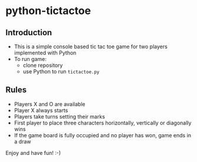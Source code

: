 # python-tictactoe

## Introduction
- This is a simple console based tic tac toe game for two players implemented with Python
- To run game:
  - clone repository 
  - use Python to run `tictactoe.py`

## Rules
- Players X and O are available
- Player X always starts
- Players take turns setting their marks
- First player to place three characters horizontally, vertically or diagonally wins
- If the game board is fully occupied and no player has won, game ends in a draw

Enjoy and have fun! :-)